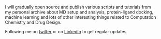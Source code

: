 I will gradually open source and publish various scripts and tutorials from my personal archive about MD setup and analysis, protein-ligand docking, machine learning and lots of other interesting things related to Computation Chemistry and Drug Design.

Following me on [twitter](https://twitter.com/tevangelidis) or on [LinkedIn](https://www.linkedin.com/in/thomas-evangelidis-495b45125/) to get regular updates.
